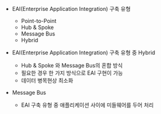 - EAI(Enterprise Application Integration) 구축 유형
  - Point-to-Point
  - Hub & Spoke
  - Message Bus
  - Hybrid

- EAI(Enterprise Application Integration) 구축 유형 중 Hybrid
  - Hub & Spoke 와 Message Bus의 혼합 방식
  - 필요한 경우 한 가지 방식으로 EAI 구현이 가능
  - 데이터 병목현상 최소화

- Message Bus
  - EAI 구축 유형 중 애플리케이션 사이에 미들웨어를 두어 처리